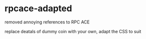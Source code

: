 # rpcace-adapted
removed annoying references to RPC ACE

replace deatals of dummy coin with your own, adapt the CSS to suit
